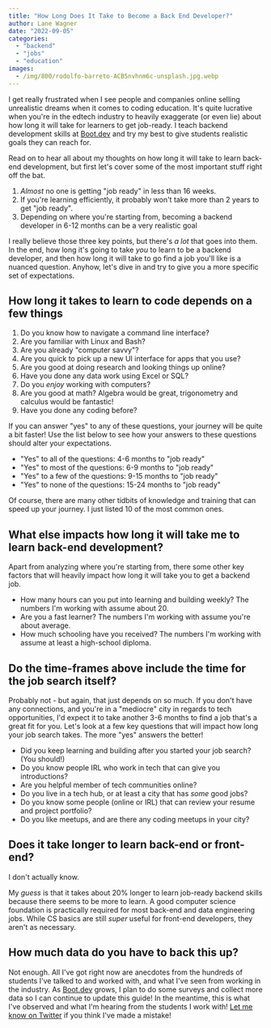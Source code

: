 ```yaml
---
title: "How Long Does It Take to Become a Back End Developer?"
author: Lane Wagner
date: "2022-09-05"
categories: 
  - "backend"
  - "jobs"
  - "education"
images:
  - /img/800/rodolfo-barreto-ACB5nvhnm6c-unsplash.jpg.webp
---
```


I get really frustrated when I see people and companies online selling unrealistic dreams when it comes to coding education. It's quite lucrative when you're in the edtech industry to heavily exaggerate (or even lie) about how long it will take for learners to get job-ready. I teach backend development skills at [Boot.dev](https://boot.dev) and try my best to give students realistic goals they can reach for.

Read on to hear all about my thoughts on how long it will take to learn back-end development, but first let's cover some of the most important stuff right off the bat.

1. *Almost* no one is getting "job ready" in less than 16 weeks.
2. If you're learning efficiently, it probably won't take more than 2 years to get "job ready".
3. Depending on where you're starting from, becoming a backend developer in 6-12 months can be a very realistic goal

I really believe those three key points, but there's *a lot* that goes into them. In the end, how long it's going to take *you* to learn to be a backend developer, and then how long it will take to go find a job you'll like is a nuanced question. Anyhow, let's dive in and try to give you a more specific set of expectations.

## How long it takes to learn to code depends on a few things

1. Do you know how to navigate a command line interface?
2. Are you familiar with Linux and Bash?
3. Are you already "computer savvy"?
4. Are you quick to pick up a new UI interface for apps that you use?
5. Are you good at doing research and looking things up online?
6. Have you done any data work using Excel or SQL?
7. Do you *enjoy* working with computers?
8. Are you good at math? Algebra would be great, trigonometry and calculus would be fantastic!
9.  Have you done any coding before?

If you can answer "yes" to any of these questions, your journey will be quite a bit faster! Use the list below to see how your answers to these questions should alter your expectations.

* "Yes" to all of the questions: 4-6 months to "job ready"
* "Yes" to most of the questions: 6-9 months to "job ready"
* "Yes" to a few of the questions: 9-15 months to "job ready"
* "Yes" to none of the questions: 15-24 months to "job ready"

Of course, there are many other tidbits of knowledge and training that can speed up your journey. I just listed 10 of the most common ones.

## What else impacts how long it will take me to learn back-end development?

Apart from analyzing where you're starting from, there some other key factors that will heavily impact how long it will take you to get a backend job.

* How many hours can you put into learning and building weekly? The numbers I'm working with assume about 20.
* Are you a fast learner? The numbers I'm working with assume you're about average.
* How much schooling have you received? The numbers I'm working with assume at least a high-school diploma.

## Do the time-frames above include the time for the job search itself?

Probably not - but again, that just depends on so much. If you don't have any connections, and you're in a "mediocre" city in regards to tech opportunities, I'd expect it to take another 3-6 months to find a job that's a great fit for you. Let's look at a few key questions that will impact how long your job search takes. The more "yes" answers the better!

* Did you keep learning and building after you started your job search? (You should!)
* Do you know people IRL who work in tech that can give you introductions?
* Are you helpful member of tech communities online?
* Do you live in a tech hub, or at least a city that has *some* good jobs?
* Do you know some people (online or IRL) that can review your resume and project portfolio?
* Do you like meetups, and are there any coding meetups in your city?

## Does it take longer to learn back-end or front-end?

I don't actually know.

My *guess* is that it takes about 20% longer to learn job-ready backend skills because there seems to be more to learn. A good computer science foundation is practically required for most back-end and data engineering jobs. While CS basics are still *super* useful for front-end developers, they aren't as necessary.

## How much data do you have to back this up?

Not enough. All I've got right now are anecdotes from the hundreds of students I've talked to and worked with, and what I've seen from working in the industry. As [Boot.dev](https://boot.dev) grows, I plan to do some surveys and collect more data so I can continue to update this guide! In the meantime, this is what I've observed and what I'm hearing from the students I work with! [Let me know on Twitter](https://twitter.com/wagslane) if you think I've made a mistake!
